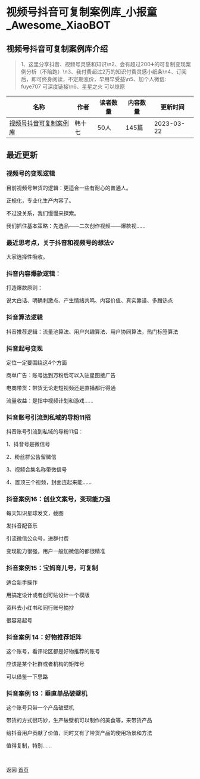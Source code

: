 # 视频号抖音可复制案例库_小报童_Awesome_XiaoBOT

## 视频号抖音可复制案例库介绍
> 1、这里分享抖音、视频号灵感和知识\n2、会有超过200➕的可复制变现案例分析（不陪跑）\n3、我付费超过2万的知识付费灵感小纸条\n4、订阅后，即可终身阅读，不定期涨价，早用早受益\n5、加个人微信:  
fuye707 可深度链接\n6、星星之火 可以燎原  
  


|名称|作者|读者数量|内容数量|更新时间|
|---|---|---|---|---|
|[视频号抖音可复制案例库](https://xiaobot.net/p/hanshiqi?refer=0b133df9-27dc-423b-8101-639049001c13)|韩十七|50人|145篇|2023-03-22|

## 最近更新
### 视频号的变现逻辑

目前视频号带货的逻辑：更适合一些有耐心的普通人。

正规化，专业化生产内容了。

不过没关系，我们慢慢来探索。

我们抓住基本策略：先选品——二次创作视频——爆款视......

### 最近思考点，关于抖音和视频号的想法💡

大家选择性吸收。

### 抖音内容爆款逻辑：

打造爆款原则：

说大白话、明确刺激点、产生情绪共鸣、内容价值、真实靠谱、多蹭热点

### 抖音算法逻辑

抖音推荐逻辑：流量池算法、用户兴趣算法、用户协同算法，热门标签算法

### 抖音起号变现

定位一定要围绕这4个方面

商单广告：账号达到万粉后可以入驻星图接广告

电商带货：带货无论走短视频还是直播都行得通

流量收益：是指中视频计划和游戏......

### 抖音账号引流到私域的导粉11招

抖音账号引流到私域的导粉11招：

1、抖音号是微信号

2、粉丝群公告留微信

3、视频合集名称带微信号

4、置顶三个视频，封面连起来能......

### 抖音案例16：创业文案号，变现能力强

每天知识星球发文，截图

发抖音配音乐

引流微信公众号，进群付费

变现能力很强，用户一般加微信的都很精准

### 抖音案例15：宝妈育儿号，可复制

适合新手操作

用搞定设计或者创可贴设计一个模版

资料去小红书和同行账号摘抄

很容易起号

### 抖音案例 14：好物推荐矩阵

这个账号，看评论区都是好物推荐的账号

应该是某个社群或者机构的矩阵号

可以借鉴一下思路

### 抖音案例 13：垂直单品破壁机

这个账号只带一个产品破壁机

带货的方式很巧妙，生产破壁机可以制作的美食等，来带货产品

给抖音用户贡献了价值，同时又有了带货产品的使用场景和方法

值得复制，特别......


<a href="https://github.com/Reno9527/awesome-xiaobot" style="color: white; text-decoration: none;">awesome-xiaobot</a>

返回 [首页](../README.md)
